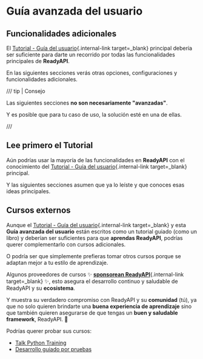 # Guía avanzada del usuario

## Funcionalidades adicionales

El [Tutorial - Guía del usuario](../tutorial/index.md){.internal-link target=_blank} principal debería ser suficiente para darte un recorrido por todas las funcionalidades principales de **ReadyAPI**.

En las siguientes secciones verás otras opciones, configuraciones y funcionalidades adicionales.

/// tip | Consejo

Las siguientes secciones **no son necesariamente "avanzadas"**.

Y es posible que para tu caso de uso, la solución esté en una de ellas.

///

## Lee primero el Tutorial

Aún podrías usar la mayoría de las funcionalidades en **ReadyAPI** con el conocimiento del [Tutorial - Guía del usuario](../tutorial/index.md){.internal-link target=_blank} principal.

Y las siguientes secciones asumen que ya lo leíste y que conoces esas ideas principales.

## Cursos externos

Aunque el [Tutorial - Guía del usuario](../tutorial/index.md){.internal-link target=_blank} y esta **Guía avanzada del usuario** están escritos como un tutorial guiado (como un libro) y deberían ser suficientes para que **aprendas ReadyAPI**, podrías querer complementarlo con cursos adicionales.

O podría ser que simplemente prefieras tomar otros cursos porque se adaptan mejor a tu estilo de aprendizaje.

Algunos proveedores de cursos ✨ [**sponsorean ReadyAPI**](../help-readyapi.md#sponsor-the-author){.internal-link target=_blank} ✨, esto asegura el desarrollo continuo y saludable de ReadyAPI y su **ecosistema**.

Y muestra su verdadero compromiso con ReadyAPI y su **comunidad** (tú), ya que no solo quieren brindarte una **buena experiencia de aprendizaje** sino que también quieren asegurarse de que tengas un **buen y saludable framework**, ReadyAPI. 🙇

Podrías querer probar sus cursos:

* <a href="https://training.talkpython.fm/readyapi-courses" class="external-link" target="_blank">Talk Python Training</a>
* <a href="https://testdriven.io/courses/tdd-readyapi/" class="external-link" target="_blank">Desarrollo guiado por pruebas</a>
